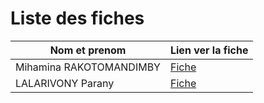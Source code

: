 # Liste des fiches


| Nom et prenom            | Lien ver la fiche          |
| ------------------------ | -------------------------- |
| Mihamina RAKOTOMANDIMBY  | [Fiche](./Mihamina.md)        |
| LALARIVONY Parany        | [Fiche](./LALARIVONY.md)        |

